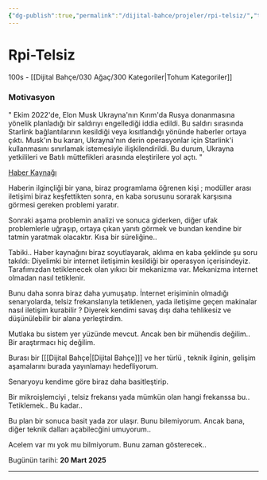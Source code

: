```yaml
---
{"dg-publish":true,"permalink":"/dijital-bahce/projeler/rpi-telsiz/","title":"Rpi-Telsiz","tags":["tohum","projeler","rpi"],"noteIcon":"","created":"2025-03-19T20:58:45.567+03:00","updated":"2025-03-19T21:59:54.456+03:00"}
---
```



# Rpi-Telsiz

100s - [[Dijital Bahçe/030 Ağaç/300 Kategoriler\|Tohum Kategoriler]]
### Motivasyon 

" Ekim 2022'de, Elon Musk Ukrayna'nın Kırım'da Rusya donanmasına yönelik planladığı bir saldırıyı engellediği iddia edildi. Bu saldırı sırasında Starlink bağlantılarının kesildiği veya kısıtlandığı yönünde haberler ortaya çıktı. Musk'ın bu kararı, Ukrayna'nın derin operasyonlar için Starlink'i kullanmasını sınırlamak istemesiyle ilişkilendirildi. Bu durum, Ukrayna yetkilileri ve Batılı müttefikleri arasında eleştirilere yol açtı. "

[Haber Kaynağı](https://www.aa.com.tr/tr/dunya/muskin-ukraynanin-rus-filosuna-yonelik-saldirisini-engelledigi-iddialari-pentagonda-soru-isaretleri-yaratti/2989924)

Haberin ilginçliği bir yana, biraz programlama öğrenen kişi ; modüller arası iletişimi biraz keşfettikten sonra, en kaba sorusunu sorarak karşısına görmesi gereken problemi yaratır. 

Sonraki aşama problemin analizi ve sonuca giderken, diğer ufak problemlerle uğraşıp, ortaya çıkan yanıtı görmek ve bundan kendine bir tatmin yaratmak olacaktır. Kısa bir süreliğine..

Tabiki.. 
Haber kaynağını biraz soyutlayarak, aklıma en kaba şeklinde şu soru takıldı: 
Diyelimki bir internet iletişimin kesildiği bir operasyon içerisindeyiz. Tarafımızdan tetiklenecek olan yıkıcı bir mekanizma var.
Mekanizma internet olmadan nasıl tetiklenir. 

Bunu daha sonra biraz daha yumuşatıp. İnternet erişiminin olmadığı senaryolarda, telsiz frekanslarıyla tetiklenen, yada iletişime geçen makinalar nasıl iletişim kurabilir ? Diyerek kendimi savaş dışı daha tehlikesiz ve düşünülebilir bir alana yerleştirdim. 

Mutlaka bu sistem yer yüzünde mevcut. Ancak ben bir mühendis değilim.. 
Bir araştırmacı hiç değilim. 

Burası bir [[[Dijital Bahçe\|[Dijital Bahçe]]] ve her türlü , teknik ilginin, gelişim aşamalarını burada yayınlamayı hedefliyorum. 

Senaryoyu kendime göre biraz daha basitleştirip. 

Bir mikroişlemciyi , telsiz frekansı yada mümkün olan hangi frekanssa bu.. Tetiklemek.. Bu kadar.. 

Bu plan bir sonuca basit yada zor ulaşır. Bunu bilemiyorum. Ancak bana,
diğer teknik dalları açabilecğini umuyorum.. 

Acelem var mı yok mu bilmiyorum. Bunu zaman gösterecek..

Bugünün tarihi: **20 Mart 2025**













---



